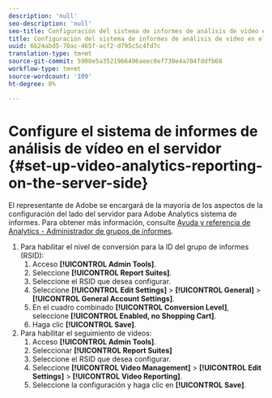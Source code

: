 ```yaml
---
description: 'null'
seo-description: 'null'
seo-title: Configuración del sistema de informes de análisis de vídeo en el servidor
title: Configuración del sistema de informes de análisis de vídeo en el servidor
uuid: 6b24abd5-70ac-465f-acf2-d795c5c4fd7c
translation-type: tm+mt
source-git-commit: 5908e5a3521966496aeec0ef730e4a704fddfb68
workflow-type: tm+mt
source-wordcount: '109'
ht-degree: 0%

---
```



# Configure el sistema de informes de análisis de vídeo en el servidor {#set-up-video-analytics-reporting-on-the-server-side}

El representante de Adobe se encargará de la mayoría de los aspectos de la configuración del lado del servidor para Adobe Analytics sistema de informes. Para obtener más información, consulte [Ayuda y referencia de Analytics - Administrador de grupos de informes](https://microsite.omniture.com/t2/help/en_US/reference/#Report_Suite_Manager).
1. Para habilitar el nivel de conversión para la ID del grupo de informes (RSID):
   1. Acceso **[!UICONTROL Admin Tools]**.
   1. Seleccione **[!UICONTROL Report Suites]**.
   1. Seleccione el RSID que desea configurar.
   1. Seleccione **[!UICONTROL Edit Settings]** > **[!UICONTROL General]** > **[!UICONTROL General Account Settings]**.
   1. En el cuadro combinado **[!UICONTROL Conversion Level]**, seleccione **[!UICONTROL Enabled, no Shopping Cart]**.
   1. Haga clic **[!UICONTROL Save]**.
1. Para habilitar el seguimiento de videos:
   1. Acceso **[!UICONTROL Admin Tools]**.
   1. Seleccionar **[!UICONTROL Report Suites]**
   1. Seleccione el RSID que desea configurar.
   1. Seleccione **[!UICONTROL Video Management]** > **[!UICONTROL Edit Settings]** > **[!UICONTROL Video Reporting]**.
   1. Seleccione la configuración y haga clic en **[!UICONTROL Save]**.
